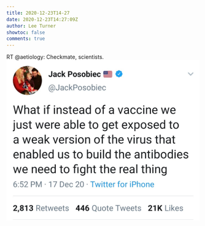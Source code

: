 ```yaml
---
title: 2020-12-23T14-27
date: 2020-12-23T14:27:09Z
author: Lee Turner
showtoc: false
comments: true
---
```


RT @aetiology: Checkmate, scientists. ![](/img/x//1341752207557996547-Ep4NoMjXIAQtG8Z.jpg)

